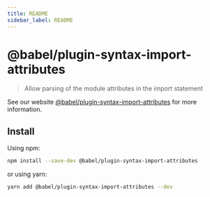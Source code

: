```yaml
---
title: README
sidebar_label: README
---
```

# @babel/plugin-syntax-import-attributes

> Allow parsing of the module attributes in the import statement

See our website [@babel/plugin-syntax-import-attributes](https://babeljs.io/docs/babel-plugin-syntax-import-attributes) for more information.

## Install

Using npm:

```sh
npm install --save-dev @babel/plugin-syntax-import-attributes
```

or using yarn:

```sh
yarn add @babel/plugin-syntax-import-attributes --dev
```

